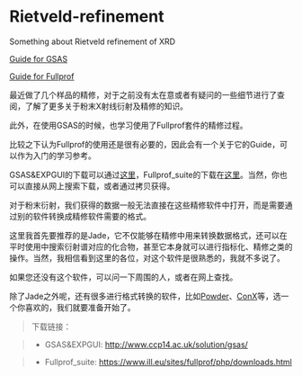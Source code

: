 # Rietveld-refinement
Something about Rietveld refinement of XRD

[Guide for GSAS](https://htmlpreview.github.io/?https://github.com/wenmming/Rietveld-refinement/blob/master/GSAS/GSAS.html)

[Guide for Fullprof](https://htmlpreview.github.io/?https://github.com/wenmming/Rietveld-refinement/blob/master/Fullprof/Fullprof.html)

最近做了几个样品的精修，对于之前没有太在意或者有疑问的一些细节进行了查阅，了解了更多关于粉末X射线衍射及精修的知识。

此外，在使用GSAS的时候，也学习使用了Fullprof套件的精修过程。

比较之下认为Fullprof的使用还是很有必要的，因此会有一个关于它的Guide，可以作为入门的学习参考。

GSAS&EXPGUI的下载可以通过[这里](http://www.ccp14.ac.uk/solution/gsas/)，Fullprof_suite的下载在[这里](https://www.ill.eu/sites/fullprof/php/downloads.html)。当然，你也可以直接从网上搜索下载，或者通过拷贝获得。

对于粉末衍射，我们获得的数据一般无法直接在这些精修软件中打开，而是需要通过别的软件转换成精修软件需要的格式。

这里我首先要推荐的是Jade，它不仅能够在精修中用来转换数据格式，还可以在平时使用中搜索衍射谱对应的化合物，甚至它本身就可以进行指标化、精修之类的操作。当然，我相信看到这里的各位，对这个软件是很熟悉的，我就不多说了。

如果您还没有这个软件，可以问一下周围的人，或者在网上查找。

除了Jade之外呢，还有很多进行格式转换的软件，比如[Powder](http://www.ccp14.ac.uk/ccp/web-mirrors/ndragoe/html/software.html)、[ConX](http://www.ccp14.ac.uk/ccp/web-mirrors/convx/)等，选一个你喜欢的，我们就要准备开始了。

>下载链接：

>* GSAS&EXPGUI: http://www.ccp14.ac.uk/solution/gsas/

>* Fullprof_suite: https://www.ill.eu/sites/fullprof/php/downloads.html
